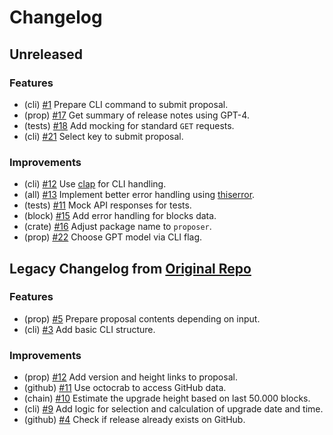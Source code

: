 # Changelog

## Unreleased

### Features

- (cli) [#1](https://github.com/evmos/proposer/pull/1) Prepare CLI command to submit proposal.
- (prop) [#17](https://github.com/evmos/proposer/pull/17) Get summary of release notes using GPT-4.
- (tests) [#18](https://github.com/evmos/proposer/pull/18) Add mocking for standard `GET` requests.
- (cli) [#21](https://github.com/evmos/proposer/pull/21) Select key to submit proposal.

### Improvements

- (cli) [#12](https://github.com/evmos/proposer/pull/12) Use [clap](https://github.com/clap-rs/clap) for CLI handling.
- (all) [#13](https://github.com/evmos/proposer/pull/13) Implement better error handling using [thiserror](https://github.com/dtolnay/thiserror).
- (tests) [#11](https://github.com/evmos/proposer/pull/11) Mock API responses for tests.
- (block) [#15](https://github.com/evmos/proposer/pull/15) Add error handling for blocks data.
- (crate) [#16](https://github.com/evmos/proposer/pull/16) Adjust package name to `proposer`.
- (prop) [#22](https://github.com/evmos/proposer/pull/22) Choose GPT model via CLI flag.

## Legacy Changelog from [Original Repo](https://github.com/MalteHerrmann/upgrade-helper)

### Features

- (prop) [#5](https://github.com/MalteHerrmann/upgrade-helper/pull/5) Prepare proposal contents depending on input.
- (cli) [#3](https://github.com/MalteHerrmann/upgrade-helper/pull/3) Add basic CLI structure.

### Improvements

- (prop) [#12](https://github.com/MalteHerrmann/upgrade-helper/pull/12) Add version and height links to proposal.
- (github) [#11](https://github.com/MalteHerrmann/upgrade-helper/pull/11) Use octocrab to access GitHub data.
- (chain) [#10](https://github.com/MalteHerrmann/upgrade-helper/pull/10) Estimate the upgrade height based on last 50.000 blocks.
- (cli) [#9](https://github.com/MalteHerrmann/upgrade-helper/pull/9) Add logic for selection and calculation of upgrade date and time.
- (github) [#4](https://github.com/MalteHerrmann/upgrade-helper/pull/4) Check if release already exists on GitHub.
